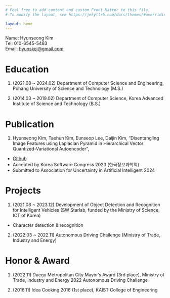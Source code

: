 ```yaml
---
# Feel free to add content and custom Front Matter to this file.
# To modify the layout, see https://jekyllrb.com/docs/themes/#overriding-theme-defaults

layout: home
---
```



Name: Hyunseong Kim <br/> 
Tel: 010-6545-5483 <br/> 
Email: hyunskcj@gmail.com <br/> 

# Education
1.	(2021.08 ~ 2024.02) Department of Computer Science and Engineering, Pohang University of Science and Technology (M.S.) 

2.	(2014.03 ~ 2019.02) Department of Computer Science, Korea Advanced Institute of Science and Technology (B.S.)

# Publication
1.	Hyunseong Kim, Taehun Kim, Eunseop Lee, Daijin Kim, “Disentangling Image Features using Laplacian Pyramid in Hierarchical Vector Quantized-Variational Autoencoder”,
*   [Github](https://github.com/hyunsk1995/Enhancing-Image-Fidelity-in-VQ-GAN-with-Laplacian-Pyramid-Disentanglement)
*	Accepted by Korea Software Congress 2023 (한국정보과학회)
*	Submitted to Association for Uncertainty in Artificial Intelligent 2024

# Projects
1.	(2021.08 ~ 2023.12) Development of Object Detection and Recognition for Intelligent Vehicles (SW Starlab, funded by the Ministry of Science, ICT of Korea) 
*	Character detection & recognition

2.	(2022.03 ~ 2022.11) Autonomous Driving Challenge (Ministry of Trade, Industry and Energy) 

# Honor & Award
1.	(2022.11) Daegu Metropolitan City Mayor’s Award (3rd place), Ministry of Trade, Industry and Energy 2022 Autonomous Driving Challenge

2.	(2016.11) Idea Cooking 2016 (1st place), KAIST College of Engineering
